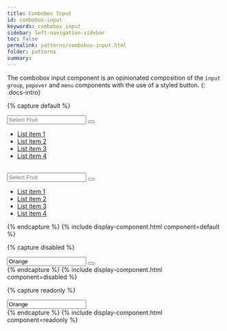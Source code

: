 ```yaml
---
title: Combobox Input
id: combobox-input
keywords: combobox input
sidebar: left-navigation-sidebar
toc: false
permalink: patterns/combobox-input.html
folder: patterns
summary:
---
```


The combobox input component is an opinionated composition of the `input group`, `popover` and `menu` components with the use of a styled button.
{: .docs-intro}

{% capture default %}
<div class="documentation-site-popover-container">
  <div class="fd-popover">
      <div class="fd-popover__control fd-input-group__control" aria-controls="F4GcX348" aria-expanded="false" aria-haspopup="true">
          <div class="fd-input-group">
              <input type="text" class="fd-input fd-input-group__input" id="" placeholder="Select Fruit">
              <a class="fd-input-group__addon fd-input-group__addon--button">
                  <button class="fd-input-group__button fd-button--light sap-icon--navigation-down-arrow fd-select__button"></button>
              </a>
          </div>
      </div>
      <div class="fd-popover__body fd-popover__body--no-arrow" aria-hidden="true" id="F4GcX348">
            <ul class="fd-dropdown-list" role="listbox">
                <li role="option">
                    <a href="#" class="fd-dropdown-list__item is-selected">
                        <span class="fd-dropdown-list__title">List item 1</span>
                    </a>
                </li>
                <li role="option">
                    <a href="#" class="fd-dropdown-list__item">
                        <span class="fd-dropdown-list__title">List item 2</span>
                    </a>
                </li>
                <li role="option">
                    <a href="#" class="fd-dropdown-list__item">
                        <span class="fd-dropdown-list__title">List item 3</span>
                    </a>
                </li>
                <li role="option">
                    <a href="#" class="fd-dropdown-list__item">
                        <span class="fd-dropdown-list__title">List item 4</span>
                    </a>
                </li>
            </ul>
      </div>
  </div>
</div>

<br>

<div class="documentation-site-popover-container">
  <div class="fd-popover">
      <div class="fd-popover__control fd-input-group__control" aria-controls="F4GcX34" aria-expanded="false" aria-haspopup="true">
                <div class="fd-input-group">
                    <input type="text" class="fd-input fd-input--compact fd-input-group__input" id="" placeholder="Select Fruit">
                    <a class="fd-input-group__addon fd-input-group__addon--compact fd-input-group__addon--button">
                        <button class="fd-input-group__button fd-button--compact fd-button--light sap-icon--navigation-down-arrow fd-select__button"></button>
                    </a>
                </div>
            </div>
      <div class="fd-popover__body fd-popover__body--no-arrow" aria-hidden="true" id="F4GcX34">
            <ul class="fd-dropdown-list fd-dropdown-list--compact" role="listbox">
                <li role="option">
                    <a href="#" class="fd-dropdown-list__item is-selected">
                        <span class="fd-dropdown-list__title">List item 1</span>
                    </a>
                </li>
                <li role="option">
                    <a href="#" class="fd-dropdown-list__item">
                        <span class="fd-dropdown-list__title">List item 2</span>
                    </a>
                </li>
                <li role="option">
                    <a href="#" class="fd-dropdown-list__item">
                        <span class="fd-dropdown-list__title">List item 3</span>
                    </a>
                </li>
                <li role="option">
                    <a href="#" class="fd-dropdown-list__item">
                        <span class="fd-dropdown-list__title">List item 4</span>
                    </a>
                </li>
            </ul>
      </div>
  </div>
</div>
{% endcapture %}
{% include display-component.html component=default %}




{% capture disabled %}
<div class="fd-popover">
  <div class="fd-popover__control fd-input-group__control" aria-controls="F4GcX348" aria-expanded="false" aria-haspopup="true" aria-disabled="true" disabled>
      <div class="fd-input-group" aria-disabled="true" disabled>
          <input type="text" class="fd-input fd-input-group__input" id="" value="Orange" placeholder="Select Fruit">
          <a class="fd-input-group__addon fd-input-group__addon--button">
              <button class="fd-input-group__button fd-button--light sap-icon--navigation-down-arrow fd-select__button"></button>
          </a>
      </div>
  </div>
</div>
{% endcapture %}
{% include display-component.html component=disabled %}




{% capture readonly %}
<div class="fd-popover">
  <div class="fd-popover__control fd-input-group__control" aria-controls="F4GcX348" aria-expanded="false" aria-haspopup="false" aria-readonly="true" readonly>
      <input type="text" class="fd-input fd-input-group__input" id="" value="Orange" aria-readonly="true" readonly>
  </div>
</div>
{% endcapture %}
{% include display-component.html component=readonly %}
